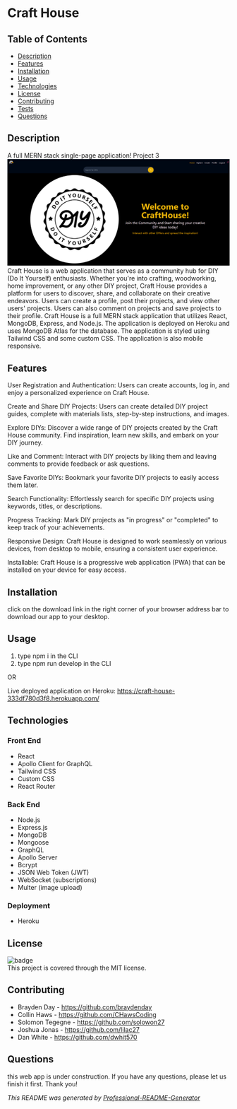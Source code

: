 <h1 text-align="center">Craft House</h1>

## Table of Contents
- [Description](#description)
- [Features](#features)
- [Installation](#installation)
- [Usage](#usage)
- [Technologies](#technologies)
- [License](#license)
- [Contributing](#contributing)
- [Tests](#tests)
- [Questions](#questions)

## Description
A full MERN stack single-page application! Project 3
![home-page](/assets/imgs/homepage.png "Home Page")
Craft House is a web application that serves as a community hub for DIY (Do It Yourself) enthusiasts. Whether you're into crafting, woodworking, home improvement, or any other DIY project, Craft House provides a platform for users to discover, share, and collaborate on their creative endeavors. Users can create a profile, post their projects, and view other users' projects. Users can also comment on projects and save projects to their profile. Craft House is a full MERN stack application that utilizes React, MongoDB, Express, and Node.js. The application is deployed on Heroku and uses MongoDB Atlas for the database. The application is styled using Tailwind CSS and some custom CSS. The application is also mobile responsive.

## Features
User Registration and Authentication: Users can create accounts, log in, and enjoy a personalized experience on Craft House.

Create and Share DIY Projects: Users can create detailed DIY project guides, complete with materials lists, step-by-step instructions, and images.

Explore DIYs: Discover a wide range of DIY projects created by the Craft House community. Find inspiration, learn new skills, and embark on your DIY journey.

Like and Comment: Interact with DIY projects by liking them and leaving comments to provide feedback or ask questions.

Save Favorite DIYs: Bookmark your favorite DIY projects to easily access them later.

Search Functionality: Effortlessly search for specific DIY projects using keywords, titles, or descriptions.

Progress Tracking: Mark DIY projects as "in progress" or "completed" to keep track of your achievements.

Responsive Design: Craft House is designed to work seamlessly on various devices, from desktop to mobile, ensuring a consistent user experience.

Installable: Craft House is a progressive web application (PWA) that can be installed on your device for easy access.
## Installation
click on the download link in the right corner of your browser address bar to download our app to your desktop.

## Usage
1. type npm i in the CLI
2. type npm run develop in the CLI

OR

Live deployed application on Heroku:
https://craft-house-333df780d3f8.herokuapp.com/

## Technologies

### Front End
- React
- Apollo Client for GraphQL
- Tailwind CSS
- Custom CSS
- React Router

### Back End
- Node.js
- Express.js
- MongoDB
- Mongoose
- GraphQL
- Apollo Server
- Bcrypt
- JSON Web Token (JWT)
- WebSocket (subscriptions)
- Multer (image upload)

### Deployment
- Heroku

## License
![badge](https://img.shields.io/badge/license-MIT-brightgreen)
<br>
This project is covered through the MIT license. 

## Contributing
- Brayden Day - https://github.com/braydenday
- Collin Haws - https://github.com/CHawsCoding
- Solomon Tegegne - https://github.com/solowon27
- Joshua Jonas - https://github.com/lilac27
- Dan White - https://github.com/dwhit570

## Questions
this web app is under construction. If you have any questions, please let us finish it first. Thank you!

_This README was generated by [Professional-README-Generator](https://github.com/braydenday/Professional-README-Generator)_
